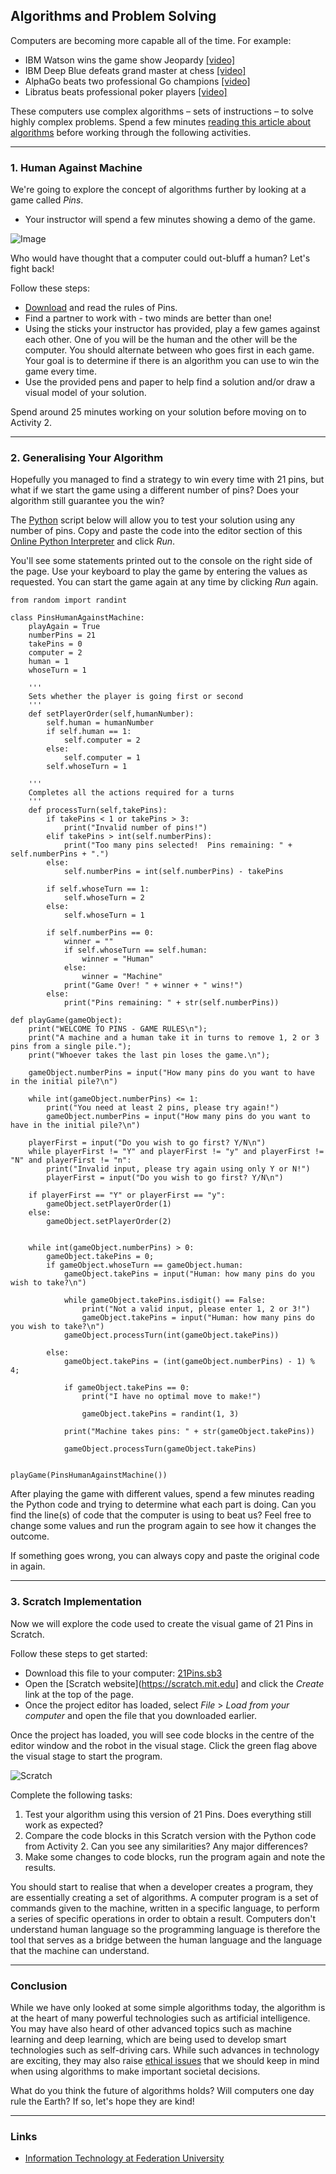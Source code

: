 ## Algorithms and Problem Solving

Computers are becoming more capable all of the time. For example:

- IBM Watson wins the game show Jeopardy [[video]](https://www.youtube.com/watch?v=P18EdAKuC1U)
- IBM Deep Blue defeats grand master at chess [[video]](https://www.youtube.com/watch?v=NJarxpYyoFI)
- AlphaGo beats two professional Go champions [[video]](https://www.youtube.com/watch?v=8tq1C8spV_g)
- Libratus beats professional poker players [[video]](https://www.youtube.com/watch?v=Jgau2BKTHbk)

These computers use complex algorithms – sets of instructions – to solve highly complex problems. Spend a few minutes [reading this article about algorithms](https://blog.pandorafms.org/what-is-an-algorithm/) before working through the following activities.

---

### 1. Human Against Machine

We're going to explore the concept of algorithms further by looking at a game called _Pins_. 

- Your instructor will spend a few minutes showing a demo of the game.

![Image](img/robot.png)

Who would have thought that a computer could out-bluff a human? Let's fight back!

Follow these steps:
- [Download](docs/Pins.pdf) and read the rules of Pins.
- Find a partner to work with - two minds are better than one!
- Using the sticks your instructor has provided, play a few games against each other. One of you will be the human and the other will be the computer. You should alternate between who goes first in each game. Your goal is to determine if there is an algorithm you can use to win the game every time.
- Use the provided pens and paper to help find a solution and/or draw a visual model of your solution.

Spend around 25 minutes working on your solution before moving on to Activity 2.

---

### 2. Generalising Your Algorithm

Hopefully you managed to find a strategy to win every time with 21 pins, but what if we start the game using a different number of pins? Does your algorithm still guarantee you the win? 

The [Python](https://www.python.org/) script below will allow you to test your solution using any number of pins. Copy and paste the code into the editor section of this [Online Python Interpreter](https://repl.it/languages/python3) and click _Run_. 

You'll see some statements printed out to the console on the right side of the page. Use your keyboard to play the game by entering the values as requested. You can start the game again at any time by clicking _Run_ again.

```
from random import randint

class PinsHumanAgainstMachine:
    playAgain = True
    numberPins = 21
    takePins = 0
    computer = 2
    human = 1
    whoseTurn = 1
        
    '''
    Sets whether the player is going first or second
    '''
    def setPlayerOrder(self,humanNumber):
        self.human = humanNumber
        if self.human == 1:
            self.computer = 2
        else:
            self.computer = 1
        self.whoseTurn = 1
        
    '''
    Completes all the actions required for a turns
    '''
    def processTurn(self,takePins):
        if takePins < 1 or takePins > 3:
            print("Invalid number of pins!")
        elif takePins > int(self.numberPins):
            print("Too many pins selected!  Pins remaining: " + self.numberPins + ".")
        else:
            self.numberPins = int(self.numberPins) - takePins
      
        if self.whoseTurn == 1:
            self.whoseTurn = 2
        else:
            self.whoseTurn = 1
      
        if self.numberPins == 0:
            winner = ""
            if self.whoseTurn == self.human:
                winner = "Human"
            else:
                winner = "Machine"
            print("Game Over! " + winner + " wins!")
        else:
            print("Pins remaining: " + str(self.numberPins))

def playGame(gameObject):
    print("WELCOME TO PINS - GAME RULES\n");
    print("A machine and a human take it in turns to remove 1, 2 or 3 pins from a single pile.");
    print("Whoever takes the last pin loses the game.\n");
    
    gameObject.numberPins = input("How many pins do you want to have in the initial pile?\n")

    while int(gameObject.numberPins) <= 1:
        print("You need at least 2 pins, please try again!")
        gameObject.numberPins = input("How many pins do you want to have in the initial pile?\n")
        
    playerFirst = input("Do you wish to go first? Y/N\n")
    while playerFirst != "Y" and playerFirst != "y" and playerFirst != "N" and playerFirst != "n":
        print("Invalid input, please try again using only Y or N!")
        playerFirst = input("Do you wish to go first? Y/N\n")
    
    if playerFirst == "Y" or playerFirst == "y":
        gameObject.setPlayerOrder(1)
    else:
        gameObject.setPlayerOrder(2)
        
        
    while int(gameObject.numberPins) > 0:
        gameObject.takePins = 0;
        if gameObject.whoseTurn == gameObject.human:
            gameObject.takePins = input("Human: how many pins do you wish to take?\n")
    
            while gameObject.takePins.isdigit() == False:
                print("Not a valid input, please enter 1, 2 or 3!")
                gameObject.takePins = input("Human: how many pins do you wish to take?\n")
            gameObject.processTurn(int(gameObject.takePins))
        
        else:
            gameObject.takePins = (int(gameObject.numberPins) - 1) % 4;
        
            if gameObject.takePins == 0:
                print("I have no optimal move to make!")
         
                gameObject.takePins = randint(1, 3)
            
            print("Machine takes pins: " + str(gameObject.takePins))
        
            gameObject.processTurn(gameObject.takePins)

    
playGame(PinsHumanAgainstMachine())
```

After playing the game with different values, spend a few minutes reading the Python code and trying to determine what each part is doing. Can you find the line(s) of code that the computer is using to beat us? Feel free to change some values and run the program again to see how it changes the outcome. 

If something goes wrong, you can always copy and paste the original code in again.

---

### 3. Scratch Implementation

Now we will explore the code used to create the visual game of 21 Pins in Scratch.

Follow these steps to get started:
- Download this file to your computer: [21Pins.sb3](code/21Pins.sb3)
- Open the [Scratch website](https://scratch.mit.edu] and click the _Create_ link at the top of the page.
- Once the project editor has loaded, select _File_ > _Load from your computer_ and open the file that you downloaded earlier.

Once the project has loaded, you will see code blocks in the centre of the editor window and the robot in the visual stage. Click the green flag above the visual stage to start the program. 

![Scratch](img/scratch.png)

Complete the following tasks:
1. Test your algorithm using this version of 21 Pins. Does everything still work as expected? 
2. Compare the code blocks in this Scratch version with the Python code from Activity 2. Can you see any similarities? Any major differences? 
3. Make some changes to code blocks, run the program again and note the results.

You should start to realise that when a developer creates a program, they are essentially creating a set of algorithms. A computer program is a set of commands given to the machine, written in a specific language, to perform a series of specific operations in order to obtain a result. Computers don't understand human language so the programming language is therefore the tool that serves as a bridge between the human language and the language that the machine can understand. 

---

### Conclusion
While we have only looked at some simple algorithms today, the algorithm is at the heart of many powerful technologies such as artificial intelligence. You may have also heard of other advanced topics such as machine learning and deep learning, which are being used to develop smart technologies such as self-driving cars. While such advances in technology are exciting, they may also raise [ethical issues](https://www.cio.com/article/3232395/ethical-principles-for-algorithms.html) that we should keep in mind when using algorithms to make important societal decisions.

What do you think the future of algorithms holds? Will computers one day rule the Earth? If so, let's hope they are kind!

---

### Links

- [Information Technology at Federation University](https://federation.edu.au/schools/school-of-science-engineering-and-information-technology/areas-of-study/information-technology)

